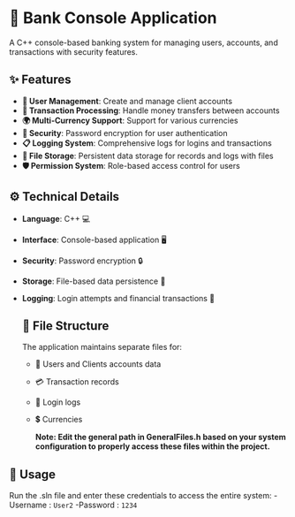 # 🏦 Bank Console Application 

A C++ console-based banking system for managing users, accounts, and transactions with security features.

## ✨ Features

- **👥 User Management**: Create and manage client accounts
- **💸 Transaction Processing**: Handle money transfers between accounts
- **🌍 Multi-Currency Support**: Support for various currencies
- **🔐 Security**: Password encryption for user authentication
- **📋 Logging System**: Comprehensive logs for logins and transactions
- **💾 File Storage**: Persistent data storage for records and logs with files
- **🛡️ Permission System**: Role-based access control for users

## ⚙️ Technical Details

- **Language**: C++ 💻
- **Interface**: Console-based application 🖥️
- **Security**: Password encryption 🔒
- **Storage**: File-based data persistence 📁
- **Logging**: Login attempts and financial transactions 📄

  ## 📂 File Structure
  
  The application maintains separate files for:
  - 👤 Users and Clients accounts data
  - 💳 Transaction records
  - 🔐 Login logs
  - 💲 Currencies
    
    **Note: Edit the general path in GeneralFiles.h based on your system configuration to properly access these files within the project.** 

## 🎯 Usage

Run the .sln file and enter these credentials to access the entire system:
-Username : `User2`
-Password : `1234`
